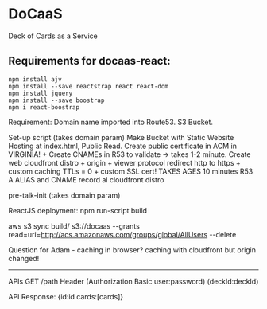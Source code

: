 # DoCaaS
Deck of Cards as a Service
 
## Requirements for docaas-react:
```shell
npm install ajv
npm install --save reactstrap react react-dom
npm install jquery
npm install --save boostrap
npm i react-boostrap
```

Requirement:
Domain name imported into Route53.
S3 Bucket.

Set-up script (takes domain param)
Make Bucket with Static Website Hosting at index.html, Public Read.
Create public certificate in ACM in VIRGINIA! + Create CNAMEs in R53 to validate -> takes 1-2 minute.
Create web cloudfront distro + origin + viewer protocol redirect http to https + custom caching TTLs = 0 + custom SSL cert! TAKES AGES 10 minutes
R53 A ALIAS and CNAME record al cloudfront distro


pre-talk-init (takes domain param)



ReactJS deployment:
npm run-script build

aws s3 sync build/ s3://docaas --grants read=uri=http://acs.amazonaws.com/groups/global/AllUsers --delete



Question for Adam - caching in browser? caching with cloudfront but origin changed!

---------
APIs
GET /path Header 
  (Authorization Basic user:password)
  (deckId:deckId)

API Response: {id:id cards:[cards]}